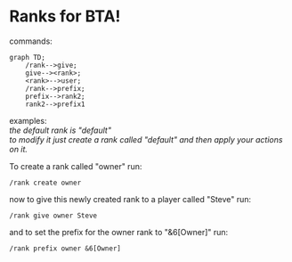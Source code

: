 # Ranks for BTA!  
commands:  
```mermaid
graph TD;
    /rank-->give;
    give--><rank>;
    <rank>-->user;
    /rank-->prefix;
    prefix-->rank2;
    rank2-->prefix1
```


examples:  
*the default rank is "default"  
to modify it just create a rank called "default" and then apply your actions on it.*  

To create a rank called "owner" run:
```
/rank create owner
```
now to give this newly created rank to a player called "Steve" run:
```
/rank give owner Steve
```
and to set the prefix for the owner rank to "&6[Owner]" run:
```
/rank prefix owner &6[Owner]
```